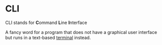 # CLI
CLI stands for 
**C**ommand
**L**ine
**I**nterface

A fancy word for a program that does not have a graphical user interface but runs in a text-based [terminal](terminal.md) instead. 